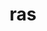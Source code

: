 ---
category: 3-letters
denotation: null
name: ras
reference_link: https://www.etymonline.com/word/ras
root_language: null
root_name: null
title: ras
type: free
word_sums:
- respelling: ras
  sum: 'Ras + '
---